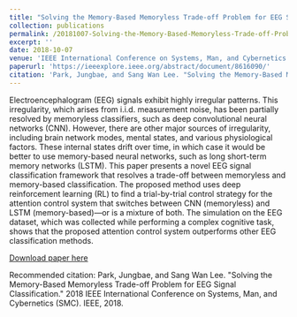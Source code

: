 ```yaml
---
title: "Solving the Memory-Based Memoryless Trade-off Problem for EEG Signal Classification"
collection: publications
permalink: /20181007-Solving-the-Memory-Based-Memoryless-Trade-off-Problem-for-EEG-Signal-Classification
excerpt: ''
date: 2018-10-07
venue: 'IEEE International Conference on Systems, Man, and Cybernetics (SMC). IEEE, 2018.'
paperurl: 'https://ieeexplore.ieee.org/abstract/document/8616090/'
citation: 'Park, Jungbae, and Sang Wan Lee. "Solving the Memory-Based Memoryless Trade-off Problem for EEG Signal Classification." 2018 IEEE International Conference on Systems, Man, and Cybernetics (SMC). IEEE, 2018.'
---
```


Electroencephalogram (EEG) signals exhibit highly irregular patterns. This irregularity, which arises from i.i.d. measurement noise, has been partially resolved by memoryless classifiers, such as deep convolutional neural networks (CNN). However, there are other major sources of irregularity, including brain network modes, mental states, and various physiological factors. These internal states drift over time, in which case it would be better to use memory-based neural networks, such as long short-term memory networks (LSTM). This paper presents a novel EEG signal classification framework that resolves a trade-off between memoryless and memory-based classification. The proposed method uses deep reinforcement learning (RL) to find a trial-by-trial control strategy for the attention control system that switches between CNN (memoryless) and LSTM (memory-based)—or is a mixture of both. The simulation on the EEG dataset, which was collected while performing a complex cognitive task, shows that the proposed attention control system outperforms other EEG classification methods.

[Download paper here](https://ieeexplore.ieee.org/abstract/document/8616090/)

Recommended citation: Park, Jungbae, and Sang Wan Lee. "Solving the Memory-Based Memoryless Trade-off Problem for EEG Signal Classification." 2018 IEEE International Conference on Systems, Man, and Cybernetics (SMC). IEEE, 2018.
